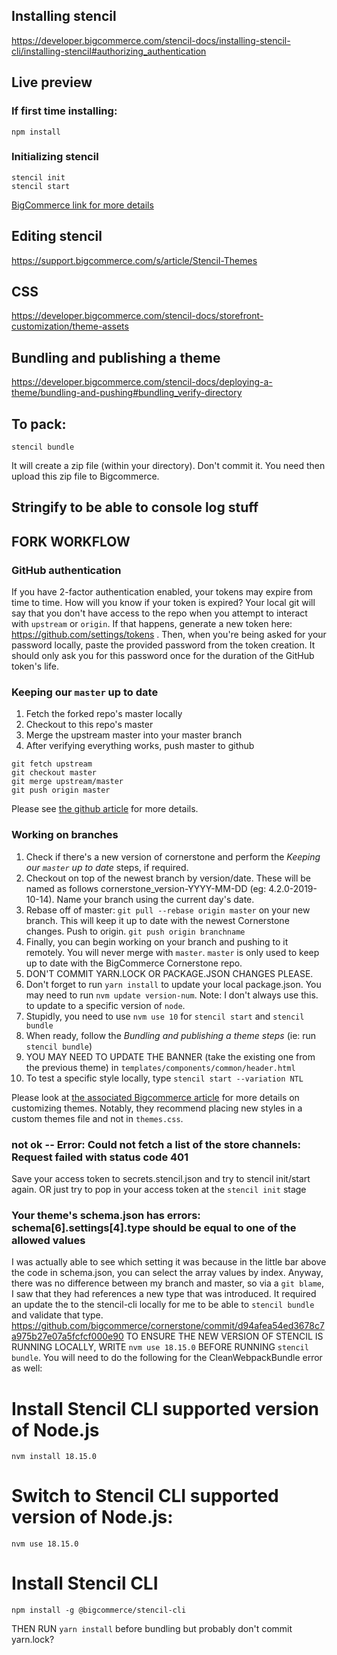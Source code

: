 ## Installing stencil
https://developer.bigcommerce.com/stencil-docs/installing-stencil-cli/installing-stencil#authorizing_authentication

## Live preview
### If first time installing:
`npm install`

### Initializing stencil
```
stencil init
stencil start
```

[BigCommerce link for more details](https://developer.bigcommerce.com/stencil-docs/installing-stencil-cli/live-previewing-a-theme)


## Editing stencil
https://support.bigcommerce.com/s/article/Stencil-Themes

## CSS
https://developer.bigcommerce.com/stencil-docs/storefront-customization/theme-assets

## Bundling and publishing a theme
https://developer.bigcommerce.com/stencil-docs/deploying-a-theme/bundling-and-pushing#bundling_verify-directory

## To pack:
`stencil bundle`

It will create a zip file (within your directory).  Don't commit it.
You need then upload this zip file to Bigcommerce.

## Stringify to be able to console log stuff

<script type="text/javascript">
    console.log({{{JSONstringify urls}}});
</script>

## FORK WORKFLOW

### GitHub authentication
If you have 2-factor authentication enabled, your tokens may expire from time to time.  How will you know if your token is expired?  Your local git will say that you don't have access to the repo when you attempt to interact with `upstream` or `origin`.  If that happens, generate a new token here: https://github.com/settings/tokens .
Then, when you're being asked for your password locally, paste the provided password from the token creation.
It should only ask you for this password once for the duration of the GitHub token's life.

### Keeping our `master` up to date
1. Fetch the forked repo's master locally
2. Checkout to this repo's master
3. Merge the upstream master into your master branch
4. After verifying everything works, push master to github

```
git fetch upstream
git checkout master
git merge upstream/master
git push origin master
```

Please see [the github article](https://help.github.com/en/articles/syncing-a-fork) for more details.

### Working on branches
1. Check if there's a new version of cornerstone and perform the *Keeping our `master` up to date*
steps, if required.
2. Checkout on top of the newest branch by version/date.
These will be named as follows cornerstone_version-YYYY-MM-DD (eg: 4.2.0-2019-10-14).
Name your branch using the current day's date.
3. Rebase off of master: `git pull --rebase origin master` on your new branch.
This will keep it up to date with the newest Cornerstone changes.  Push to origin.
`git push origin branchname`
4. Finally, you can begin working on your branch and pushing to it remotely.
You will never merge with `master`.  `master` is only used to keep up to date with the BigCommerce
Cornerstone repo.
5. DON'T COMMIT YARN.LOCK OR PACKAGE.JSON CHANGES PLEASE.
6. Don't forget to run `yarn install` to update your local package.json.  You may need to run `nvm update version-num`.  Note: I don't always use this.
to update to a specific version of `node`.
7. Stupidly, you need to use `nvm use 10` for `stencil start` and `stencil bundle`
8. When ready, follow the *Bundling and publishing a theme steps* (ie: run `stencil bundle`)
9. YOU MAY NEED TO UPDATE THE BANNER (take the existing one from the previous theme) in
`templates/components/common/header.html`
10. To test a specific style locally, type
`stencil start --variation NTL`

Please look at [the associated Bigcommerce article](https://developer.bigcommerce.com/stencil-docs/developing-further/theme-updates-and-version-control)
 for more details on customizing themes.  Notably, they recommend placing new styles in a custom themes file and not
 in `themes.css`.

### not ok -- Error: Could not fetch a list of the store channels: Request failed with status code 401

Save your access token to secrets.stencil.json and try to stencil init/start again.  OR just try to pop in your access token at the `stencil init` stage

### Your theme's schema.json has errors: schema[6].settings[4].type should be equal to one of the allowed values

I was actually able to see which setting it was because in the little bar above the code in schema.json, you can select the array values by index.  Anyway, there was no difference between my branch and master, so via a `git blame`, I saw that they had references a new type that was introduced.  It required an update the to the stencil-cli locally for me to be able to `stencil bundle` and validate that type.  https://github.com/bigcommerce/cornerstone/commit/d94afea54ed3678c7a975b27e07a5fcfcf000e90
TO ENSURE THE NEW VERSION OF STENCIL IS RUNNING LOCALLY, WRITE `nvm use 18.15.0` BEFORE RUNNING `stencil bundle`.  You will need to do the following for the CleanWebpackBundle error as well:
# Install Stencil CLI supported version of Node.js
`nvm install 18.15.0`

# Switch to Stencil CLI supported version of Node.js:
`nvm use 18.15.0`

# Install Stencil CLI
`npm install -g @bigcommerce/stencil-cli`

THEN RUN `yarn install` before bundling but probably don't commit yarn.lock?